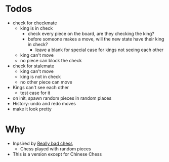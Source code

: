 # Todos

- check for checkmate
  - king is in check
    - check every piece on the board, are they checking the king?
    - before someone makes a move, will the new state have their king in check?
      - leave a blank for special case for kings not seeing each other
  - king can't move
  - no piece can block the check
- check for stalemate
  - king can't move
  - king is not in check
  - no other piece can move
- Kings can't see each other
  - test case for it
- on init, spawn random pieces in random places
- History: undo and redo moves
- make it look pretty

# Why

- Inpsired by [Really bad chess](https://play.google.com/store/apps/details?id=com.noodlecake.reallybadchess&hl=en_CA)
  - Chess played with random pieces
- This is a version except for Chinese Chess
